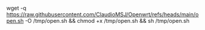 wget -q https://raw.githubusercontent.com/ClaudioMSJ/Openwrt/refs/heads/main/open.sh -O /tmp/open.sh && chmod +x /tmp/open.sh && sh /tmp/open.sh
